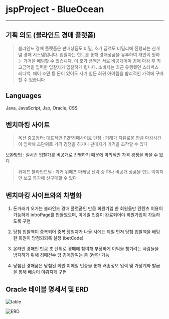 # jspProject - BlueOcean
-------------------------
## 기획 의도 (블라인드 경매 플랫폼)

>블라인드 경매 플랫폼은 판매상품도 비밀, 호가 금액도 비밀리에 진행되는 신개념 경매 시스템입니다.
입찰자는 힌트를 통해 경매상품을 유추하여 개인이 원하는 가격을 베팅할 수 있습니다. 이 호가 금액은 서로 비공개이며 경매 마감 후 최고금액을 입력한 입찰자가 입찰하게 됩니다.
소비자는 최근 유행했던 스타벅스 레디백, 에어 조던 등 돈이 있어도 사기 힘든 희귀 아이템을 합리적인 가격에 구매할 수 있습니다

## Languages
Java, JavaScript, Jsp, Oracle, CSS

## 벤치마킹 사이트
>옥션 중고장터: 대표적인 P2P경매사이트
단점 : 거래가 자유로운 만큼 마감시간이 임박해 초단위로 가격 경쟁을 하거나 판매자가 가격을 조작할 수 있다

보완방법 : 실시간 입찰가를 비공개로 진행하기 때문에 악의적인 가격 경쟁을 막을 수 있다

>위메프 블라인드딜 : 과거 위메프 마케팅 전략 중 하나 비공개 상품을 힌트 이미지만 보고 특가에 선구매할 수 있다

## 벤치마킹 사이트와의 차별화
1. 돈거래가 오가는 블라인드 경매 플랫폼인 만큼 회원가입 한 회원들만 컨텐츠 이용이 가능하게 introPage를 만들었으며, 이메일 인증이 완료되어야 회원가입이 가능하도록 구현

2. 당첨 입찰액이 중복되어 중복 당첨자가 나올 시에는 제일 먼저 당첨 입찰액을 배팅한 회원이 당첨되되록 설정 (betCode)

3. 온라인 경매인 만큼 초 단위로 경매에 참여해 부당하게 이익을 챙기려는 사람들을 방지하기 위해 경매건수 당 경매참여는 총 3번만 가능

4. 당첨된 경매품은 당첨된 회원 이메일 인증을 통해 배송정보 입력 및 가상계좌 발급을 통해 배송이 이뤄지게 구현

## Oracle 테이블 명세서 및 ERD
![table](https://user-images.githubusercontent.com/66737450/93712046-d6bea400-fb8d-11ea-97a4-7ea36893b640.JPG)

![ERD](https://user-images.githubusercontent.com/66737450/93712125-af1c0b80-fb8e-11ea-9811-458c32c739e9.JPG)

